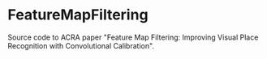 # FeatureMapFiltering
Source code to ACRA paper "Feature Map Filtering: Improving Visual Place Recognition with Convolutional Calibration".
